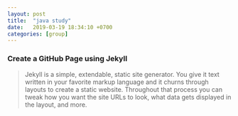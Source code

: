 ```yaml
---
layout: post
title:  "java study"
date:   2019-03-19 18:34:10 +0700
categories: [group]
---
```



### Create a GitHub Page using Jekyll

> Jekyll is a simple, extendable, static site generator. You give it text written in your favorite markup language and it churns through layouts to create a static website. Throughout that process you can tweak how you want the site URLs to look, what data gets displayed in the layout, and more.


